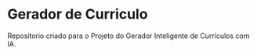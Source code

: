 # Gerador de Curriculo
Repositorio criado para o Projeto do Gerador Inteligente de Currículos com IA.
